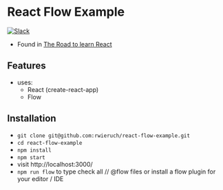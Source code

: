 # React Flow Example

[![Slack](https://slack-the-road-to-learn-react.wieruch.com/badge.svg)](https://slack-the-road-to-learn-react.wieruch.com/)

* Found in [The Road to learn React](https://roadtoreact.com/)

## Features

* uses:
  * React (create-react-app)
  * Flow

## Installation

* `git clone git@github.com:rwieruch/react-flow-example.git`
* `cd react-flow-example`
* `npm install`
* `npm start`
* visit http://localhost:3000/
* `npm run flow` to type check all // @flow files or install a flow plugin for your editor / IDE
